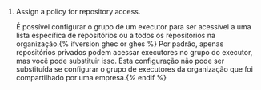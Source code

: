 1. Assign a policy for repository access.

    É possível configurar o grupo de um executor para ser acessível a uma lista específica de repositórios ou a todos os repositórios na organização.{% ifversion ghec or ghes %} Por padrão, apenas repositórios privados podem acessar executores no grupo do executor, mas você pode substituir isso. Esta configuração não pode ser substituída se configurar o grupo de executores da organização que foi compartilhado por uma empresa.{% endif %}
